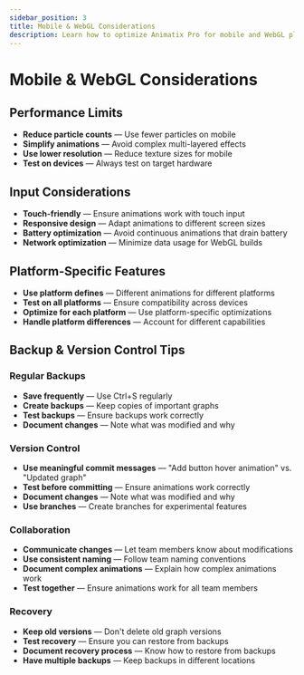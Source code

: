 ```yaml
---
sidebar_position: 3
title: Mobile & WebGL Considerations
description: Learn how to optimize Animatix Pro for mobile and WebGL platforms.
---
```


# Mobile & WebGL Considerations

## Performance Limits
- **Reduce particle counts** — Use fewer particles on mobile
- **Simplify animations** — Avoid complex multi-layered effects
- **Use lower resolution** — Reduce texture sizes for mobile
- **Test on devices** — Always test on target hardware

## Input Considerations
- **Touch-friendly** — Ensure animations work with touch input
- **Responsive design** — Adapt animations to different screen sizes
- **Battery optimization** — Avoid continuous animations that drain battery
- **Network optimization** — Minimize data usage for WebGL builds

## Platform-Specific Features
- **Use platform defines** — Different animations for different platforms
- **Test on all platforms** — Ensure compatibility across devices
- **Optimize for each platform** — Use platform-specific optimizations
- **Handle platform differences** — Account for different capabilities

## Backup & Version Control Tips

### Regular Backups
- **Save frequently** — Use Ctrl+S regularly
- **Create backups** — Keep copies of important graphs
- **Test backups** — Ensure backups work correctly
- **Document changes** — Note what was modified and why

### Version Control
- **Use meaningful commit messages** — "Add button hover animation" vs. "Updated graph"
- **Test before committing** — Ensure animations work correctly
- **Document changes** — Note what was modified and why
- **Use branches** — Create branches for experimental features

### Collaboration
- **Communicate changes** — Let team members know about modifications
- **Use consistent naming** — Follow team naming conventions
- **Document complex animations** — Explain how complex animations work
- **Test together** — Ensure animations work for all team members

### Recovery
- **Keep old versions** — Don't delete old graph versions
- **Test recovery** — Ensure you can restore from backups
- **Document recovery process** — Know how to restore from backups
- **Have multiple backups** — Keep backups in different locations
